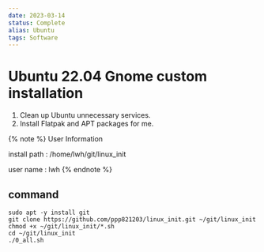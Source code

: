 ```yaml
---
date: 2023-03-14
status: Complete 
alias: Ubuntu
tags: Software
---
```


# Ubuntu 22.04 Gnome custom installation

1. Clean up Ubuntu unnecessary services.
2. Install Flatpak and APT packages for me.

{% note %}
User Information

install path : /home/lwh/git/linux_init

user name : lwh
{% endnote %}
## command

```
sudo apt -y install git
git clone https://github.com/ppp821203/linux_init.git ~/git/linux_init
chmod +x ~/git/linux_init/*.sh
cd ~/git/linux_init
./0_all.sh
```